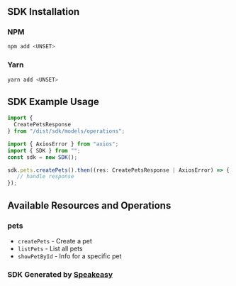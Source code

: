 # 

<!-- Start SDK Installation -->
## SDK Installation

### NPM

```bash
npm add <UNSET>
```

### Yarn

```bash
yarn add <UNSET>
```
<!-- End SDK Installation -->

## SDK Example Usage
<!-- Start SDK Example Usage -->
```typescript
import {
  CreatePetsResponse
} from "/dist/sdk/models/operations";

import { AxiosError } from "axios";
import { SDK } from "";
const sdk = new SDK();

sdk.pets.createPets().then((res: CreatePetsResponse | AxiosError) => {
   // handle response
});
```
<!-- End SDK Example Usage -->

<!-- Start SDK Available Operations -->
## Available Resources and Operations


### pets

* `createPets` - Create a pet
* `listPets` - List all pets
* `showPetById` - Info for a specific pet
<!-- End SDK Available Operations -->

### SDK Generated by [Speakeasy](https://docs.speakeasyapi.dev/docs/using-speakeasy/client-sdks)
